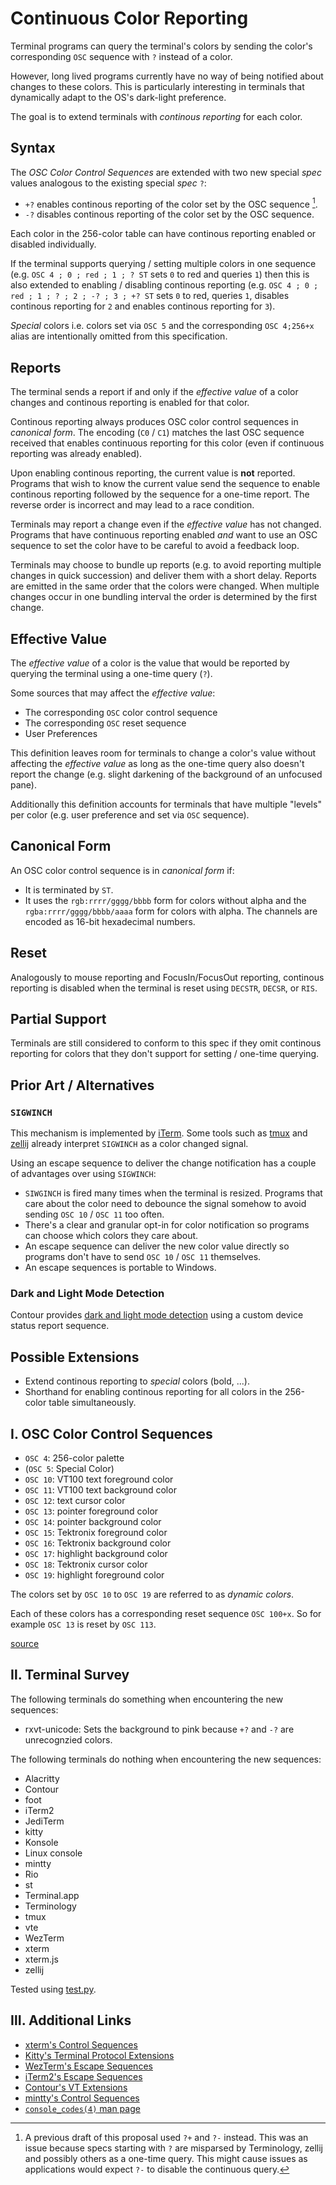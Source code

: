 # Continuous Color Reporting
Terminal programs can query the terminal's colors by sending the color's corresponding `OSC` sequence with `?` instead of a color.

However, long lived programs currently have no way of being notified about changes to these colors.
This is particularly interesting in terminals that dynamically adapt to the OS's dark-light preference.

The goal is to extend terminals with *continous reporting* for each color.

## Syntax
The *OSC Color Control Sequences* are extended with two new special *spec* values analogous to the existing special *spec* `?`:

* `+?` enables continous reporting of the color set by the OSC sequence [^1].
* `-?` disables continous reporting of the color set by the OSC sequence.

Each color in the 256-color table can have continous reporting enabled or disabled individually.

If the terminal supports querying / setting multiple colors in one sequence (e.g. `OSC 4 ; 0 ; red ; 1 ; ? ST` sets `0` to red and queries `1`) then this is also extended to enabling / disabling continous reporting (e.g. `OSC 4 ; 0 ; red ; 1 ; ? ; 2 ; -? ; 3 ; +? ST` sets `0` to red, queries `1`, disables continous reporting for `2` and enables continous reporting for `3`).

*Special* colors i.e. colors set via `OSC 5` and the corresponding `OSC 4;256+x` alias are intentionally omitted from this specification.

## Reports
The terminal sends a report if and only if the *effective value* of a color changes and continous reporting is enabled for that color.

Continous reporting always produces OSC color control sequences in *canonical form*.
The encoding (`C0` / `C1`) matches the last OSC sequence received that enables continuous reporting for this color (even if continuous reporting was already enabled).

Upon enabling continous reporting, the current value is **not** reported. Programs that wish to know the current value send the sequence to enable continous reporting followed by the sequence for a one-time report. The reverse order is incorrect and may lead to a race condition.

Terminals may report a change even if the *effective value* has not changed. \
Programs that have continuous reporting enabled *and* want to use an OSC sequence
to set the color have to be careful to avoid a feedback loop.

Terminals may choose to bundle up reports (e.g. to avoid reporting multiple changes in quick succession) and deliver them with a short delay.
Reports are emitted in the same order that the colors were changed. When multiple changes occur in one bundling interval the order is determined by the first change.

## Effective Value
The *effective value* of a color is the value that would be reported by querying the terminal using a one-time query (`?`).

Some sources that may affect the *effective value*:
* The corresponding `OSC` color control sequence
* The corresponding `OSC` reset sequence
* User Preferences

This definition leaves room for terminals to change a color's value without affecting the *effective value* as long as the one-time query also doesn't report the change (e.g. slight darkening of the background of an unfocused pane).

Additionally this definition accounts for terminals that have multiple "levels" per color (e.g. user preference and set via `OSC` sequence).

## Canonical Form
An OSC color control sequence is in *canonical form* if:
* It is terminated by `ST`.
* It uses the `rgb:rrrr/gggg/bbbb` form for colors without alpha and the `rgba:rrrr/gggg/bbbb/aaaa` form for colors with alpha. The channels are encoded as 16-bit hexadecimal numbers.

## Reset
Analogously to mouse reporting and FocusIn/FocusOut reporting, continous reporting is disabled when the terminal is reset using `DECSTR`, `DECSR`, or `RIS`.

## Partial Support
Terminals are still considered to conform to this spec if they omit continous reporting for colors that they don't support for setting / one-time querying.

## Prior Art / Alternatives
### `SIGWINCH`
This mechanism is implemented by [iTerm][iterm-sigwinch].
Some tools such as [tmux][tmux-sigwinch] and [zellij][zellij-sigwinch] already interpret `SIGWINCH` as a color changed signal.

Using an escape sequence to deliver the change notification
has a couple of advantages over using `SIGWINCH`:

* `SIWGINCH` is fired many times when the terminal is resized.
  Programs that care about the color need to debounce the signal somehow
  to avoid sending `OSC 10` / `OSC 11` too often.
* There's a clear and granular opt-in for color notification
  so programs can choose which colors they care about.
* An escape sequence can deliver the new color value
  directly so programs don't have to send `OSC 10` / `OSC 11`
  themselves.
* An escape sequences is portable to Windows.

### Dark and Light Mode Detection
Contour provides [dark and light mode detection][contour-dark-light] using a custom device status report sequence.

## Possible Extensions
* Extend continous reporting to *special* colors (bold, ...).
* Shorthand for enabling continous reporting for all colors in the 256-color table simultaneously.

## Ⅰ. OSC Color Control Sequences
* `OSC 4`: 256-color palette
* (`OSC 5`: Special Color)
* `OSC 10`: VT100 text foreground color
* `OSC 11`: VT100 text background color
* `OSC 12`: text cursor color
* `OSC 13`: pointer foreground color
* `OSC 14`: pointer background color
* `OSC 15`: Tektronix foreground color
* `OSC 16`: Tektronix background color
* `OSC 17`: highlight background color
* `OSC 18`: Tektronix cursor color
* `OSC 19`: highlight foreground color

The colors set by `OSC 10` to `OSC 19` are referred to as *dynamic colors*.

Each of these colors has a corresponding reset sequence
`OSC 100+x`. So for example `OSC 13` is reset by `OSC 113`.

[source][xterm-ctrlseqs]

## Ⅱ. Terminal Survey
The following terminals do something when encountering the new sequences:
* rxvt-unicode: Sets the background to pink because `+?` and `-?` are unrecognzied colors.

The following terminals do nothing when encountering the new sequences:
* Alacritty
* Contour
* foot
* iTerm2
* JediTerm
* kitty
* Konsole
* Linux console
* mintty
* Rio
* st
* Terminal.app
* Terminology
* tmux
* vte
* WezTerm
* xterm
* xterm.js
* zellij

Tested using [test.py](./test.py).

## Ⅲ. Additional Links
* [xterm's Control Sequences][xterm-ctrlseqs]
* [Kitty's Terminal Protocol Extensions](https://sw.kovidgoyal.net/kitty/protocol-extensions/)
* [WezTerm's Escape Sequences](https://wezfurlong.org/wezterm/escape-sequences.html)
* [iTerm2's Escape Sequences](https://iterm2.com/documentation-escape-codes.html)
* [Contour's VT Extensions][contour-vt-ext]
* [mintty's Control Sequences][mintty-ctrlseqs]
* [`console_codes(4)` man page][linux-console-codes]

[^1]: A previous draft of this proposal used `?+` and `?-` instead. This was an issue
      because specs starting with `?` are misparsed by Terminology, zellij and possibly others
      as a one-time query. This might cause issues as applications would expect `?-` to disable
      the continuous query.


[iterm-sigwinch]: https://gitlab.com/gnachman/iterm2/-/issues/9855
[tmux-sigwinch]: https://github.com/tmux/tmux/issues/3582
[zellij-sigwinch]: https://github.com/zellij-org/zellij/pull/1358
[xterm-ctrlseqs]: https://invisible-island.net/xterm/ctlseqs/ctlseqs.txt
[contour-vt-ext]: http://contour-terminal.org/vt-extensions
[contour-dark-light]: http://contour-terminal.org/vt-extensions/color-palette-update-notifications/
[mintty-ctrlseqs]: https://github.com/mintty/mintty/wiki/CtrlSeqs
[linux-console-codes]: https://man7.org/linux/man-pages/man4/console_codes.4.html
